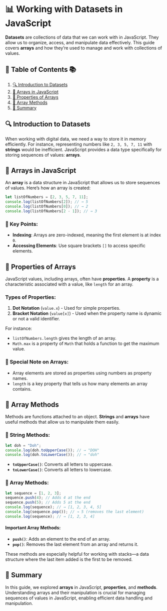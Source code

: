 # 📊 Working with Datasets in JavaScript

**Datasets** are collections of data that we can work with in JavaScript. They allow us to organize, access, and manipulate data effectively. This guide covers **arrays** and how they’re used to manage and work with collections of values.

## 📖 Table of Contents 📚

1. [🔍 Introduction to Datasets](#-introduction-to-datasets)
2. [🧩 Arrays in JavaScript](#-arrays-in-javascript)
3. [📐 Properties of Arrays](#-properties-of-arrays)
4. [🔧 Array Methods](#-array-methods)
5. [📝 Summary](#-summary)

## 🔍 Introduction to Datasets

When working with digital data, we need a way to store it in memory efficiently. For instance, representing numbers like `2, 3, 5, 7, 11` with **strings** would be inefficient. JavaScript provides a data type specifically for storing sequences of values: **arrays**.

## 🧩 Arrays in JavaScript

An **array** is a data structure in JavaScript that allows us to store sequences of values. Here’s how an array is created:

```javascript
let listOfNumbers = [2, 3, 5, 7, 11];
console.log(listOfNumbers[2]); // → 5
console.log(listOfNumbers[0]); // → 2
console.log(listOfNumbers[2 - 1]); // → 3
```

### 📌 Key Points:
- **Indexing**: Arrays are zero-indexed, meaning the first element is at index `0`.
- **Accessing Elements**: Use square brackets `[]` to access specific elements.

## 📐 Properties of Arrays

JavaScript values, including arrays, often have **properties**. A **property** is a characteristic associated with a value, like `length` for an array.

### Types of Properties:
1. **Dot Notation** (`value.x`) - Used for simple properties.
2. **Bracket Notation** (`value[x]`) - Used when the property name is dynamic or not a valid identifier.

For instance:
- `listOfNumbers.length` gives the length of an array.
- `Math.max` is a property of `Math` that holds a function to get the maximum value.

### 📌 Special Note on Arrays:
- Array elements are stored as properties using numbers as property names.
- `length` is a key property that tells us how many elements an array contains.

## 🔧 Array Methods

Methods are functions attached to an object. **Strings** and **arrays** have useful methods that allow us to manipulate them easily.

### 📜 String Methods:
```javascript
let doh = "Doh";
console.log(doh.toUpperCase()); // → "DOH"
console.log(doh.toLowerCase()); // → "doh"
```
- **`toUpperCase()`**: Converts all letters to uppercase.
- **`toLowerCase()`**: Converts all letters to lowercase.

### 📜 Array Methods:
```javascript
let sequence = [1, 2, 3];
sequence.push(4); // Adds 4 at the end
sequence.push(5); // Adds 5 at the end
console.log(sequence); // → [1, 2, 3, 4, 5]
console.log(sequence.pop()); // → 5 (removes the last element)
console.log(sequence); // → [1, 2, 3, 4]
```

#### Important Array Methods:
- **`push()`**: Adds an element to the end of an array.
- **`pop()`**: Removes the last element from an array and returns it.

These methods are especially helpful for working with stacks—a data structure where the last item added is the first to be removed.

## 📝 Summary

In this guide, we explored **arrays** in JavaScript, **properties**, and **methods**. Understanding arrays and their manipulation is crucial for managing sequences of values in JavaScript, enabling efficient data handling and manipulation.